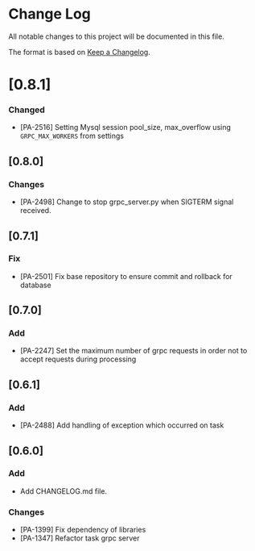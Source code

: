 # Change Log
All notable changes to this project will be documented in this file.

The format is based on [Keep a Changelog](http://keepachangelog.com/).

# [0.8.1]
### Changed
- [PA-2516] Setting Mysql session pool_size, max_overflow using `GRPC_MAX_WORKERS` from settings

## [0.8.0]
### Changes
- [PA-2498] Change to stop grpc_server.py when SIGTERM signal received.

## [0.7.1]
### Fix
- [PA-2501] Fix base repository to ensure commit and rollback for database

## [0.7.0]
### Add
- [PA-2247] Set the maximum number of grpc requests in order not to accept requests during processing

## [0.6.1]
### Add
- [PA-2488] Add handling of exception which occurred on task

## [0.6.0]
### Add
- Add CHANGELOG.md file.

### Changes
- [PA-1399] Fix dependency of libraries
- [PA-1347] Refactor task grpc server
